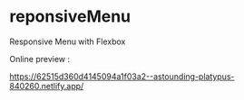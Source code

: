 # reponsiveMenu
Responsive Menu with Flexbox

Online preview :

https://62515d360d4145094a1f03a2--astounding-platypus-840260.netlify.app/
